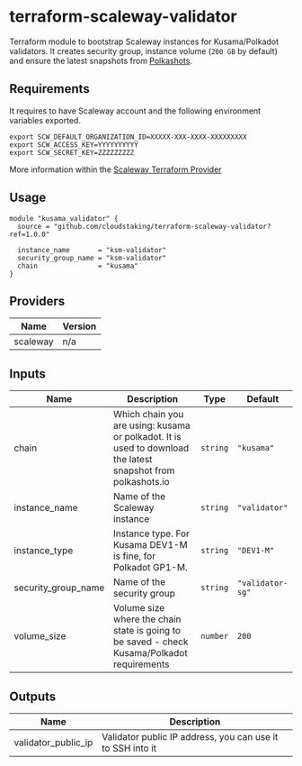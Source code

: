 # terraform-scaleway-validator

Terraform module to bootstrap Scaleway instances for Kusama/Polkadot validators. It creates security group, instance volume (`200 GB` by default) and ensure the latest snapshots from [Polkashots](https://polkashots.io).

## Requirements

It requires to have Scaleway account and the following environment variables exported. 

```
export SCW_DEFAULT_ORGANIZATION_ID=XXXXX-XXX-XXXX-XXXXXXXXX
export SCW_ACCESS_KEY=YYYYYYYYYY
export SCW_SECRET_KEY=ZZZZZZZZZ
```

More information within the [Scaleway Terraform Provider](https://registry.terraform.io/providers/scaleway/scaleway/latest/docs)

## Usage

```hcl
module "kusama_validator" {
  source = "github.com/cloudstaking/terraform-scaleway-validator?ref=1.0.0"

  instance_name       = "ksm-validator"
  security_group_name = "ksm-validator"
  chain               = "kusama"
}
```

## Providers

| Name | Version |
|------|---------|
| scaleway | n/a |

## Inputs

| Name | Description | Type | Default |
|------|-------------|------|---------|
| chain | Which chain you are using: kusama or polkadot. It is used to download the latest snapshot from polkashots.io | `string` | `"kusama"` |
| instance_name | Name of the Scaleway instance | `string` | `"validator"` |
| instance_type | Instance type. For Kusama DEV1-M is fine, for Polkadot GP1-M. | `string` | `"DEV1-M"` |
| security_group_name | Name of the security group | `string` | `"validator-sg"` |
| volume_size | Volume size where the chain state is going to be saved - check Kusama/Polkadot requirements | `number` | `200` |

## Outputs

| Name | Description |
|------|-------------|
| validator_public_ip | Validator public IP address, you can use it to SSH into it |
